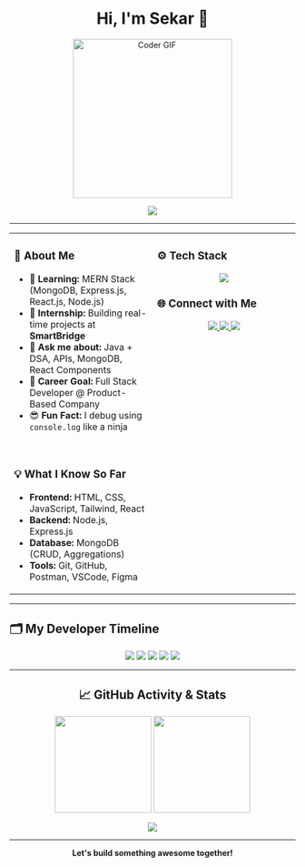 <h1 align="center">Hi, I'm Sekar 👋</h1>

<p align="center">
  <img src="https://media.giphy.com/media/qgQUggAC3Pfv687qPC/giphy.gif" width="280" alt="Coder GIF"/>
</p>

<p align="center">
  <img src="https://readme-typing-svg.demolab.com?font=Fira+Code&duration=2500&pause=700&color=00FFFF&center=true&vCenter=true&width=500&height=40&lines=Frontend+Developer;JavaScript+Enthusiast;React+Builder;Creative+Coder;MERN+Stack+Learner" />
</p>


---

<table>
  <tr>
    <td valign="top" width="50%">
      <h3>🧠 About Me</h3>
      <ul>
        <li>🌱 <b>Learning:</b> MERN Stack (MongoDB, Express.js, React.js, Node.js)</li>
        <li>🔭 <b>Internship:</b> Building real-time projects at <b>SmartBridge</b></li>
        <li>💬 <b>Ask me about:</b> Java + DSA, APIs, MongoDB, React Components</li>
        <li>🎯 <b>Career Goal:</b> Full Stack Developer @ Product-Based Company</li>
        <li>😎 <b>Fun Fact:</b> I debug using <code>console.log</code> like a ninja</li>
      </ul>
      <br/>
      <h3>💡 What I Know So Far</h3>
      <ul>
        <li><b>Frontend:</b> HTML, CSS, JavaScript, Tailwind, React</li>
        <li><b>Backend:</b> Node.js, Express.js</li>
        <li><b>Database:</b> MongoDB (CRUD, Aggregations)</li>
        <li><b>Tools:</b> Git, GitHub, Postman, VSCode, Figma</li>
      </ul>
    </td>
    <td valign="top" width="50%">
      <h3>⚙️ Tech Stack</h3>
      <p align="center">
        <img src="https://skillicons.dev/icons?i=html,css,js,react,nodejs,express,mongodb,java,git,github,tailwind,vscode,figma" />
      </p>
      <h3>🌐 Connect with Me</h3>
      <p align="center">
        <a href="https://linkedin.com/in/sekar-d" target="_blank">
          <img src="https://img.shields.io/badge/LinkedIn-0A66C2?style=for-the-badge&logo=linkedin&logoColor=white" />
        </a>
        <a href="mailto:sekar200309@gmail.com">
          <img src="https://img.shields.io/badge/Gmail-D14836?style=for-the-badge&logo=gmail&logoColor=white" />
        </a>
        <a href="https://github.com/sekar200309" target="_blank">
          <img src="https://img.shields.io/badge/GitHub-181717?style=for-the-badge&logo=github&logoColor=white" />
        </a>
      </p>
    </td>
  </tr>
</table>

---

<h2>🗂️ My Developer Timeline</h2>

<!-- Timeline Style -->
<p align="center">
  <img src="https://img.shields.io/badge/2023-HTML%2C%20CSS%2C%20JavaScript-blue?style=for-the-badge" />
  <img src="https://img.shields.io/badge/2024-Frontend%20Projects%20%26%20Java%20%2B%20DSA-purple?style=for-the-badge" />
  <img src="https://img.shields.io/badge/2025%20June-MERN%20Stack%20Internship%20@%20SmartBridge-green?style=for-the-badge" />
  <img src="https://img.shields.io/badge/2025%20July-Full%20Stack%20Projects%20in%20Progress-yellow?style=for-the-badge" />
  <img src="https://img.shields.io/badge/2025%20August-Applying%20for%20Full%20Stack%20Roles-orange?style=for-the-badge" />
</p>

---

<h2 align="center">📈 GitHub Activity & Stats</h2>

<p align="center">
  <img src="https://github-readme-stats.vercel.app/api?username=sekar200309&show_icons=true&theme=tokyonight" height="170" />
  <img src="https://github-readme-streak-stats.herokuapp.com?user=sekar200309&theme=tokyonight" height="170" />
</p>
<p align="center">
  <img src="https://github-readme-activity-graph.vercel.app/graph?username=sekar200309&theme=react-dark&area=true&hide_border=true" />
</p>

---

<p align="center">
  <b>Let's build something awesome together!</b>
</p>

